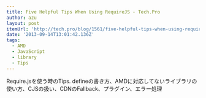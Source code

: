 ```yaml
---
title: Five Helpful Tips When Using RequireJS - Tech.Pro
author: azu
layout: post
itemUrl: 'http://tech.pro/blog/1561/five-helpful-tips-when-using-requirejs'
date: '2013-09-14T13:01:42.136Z'
tags:
  - AMD
  - JavaScript
  - library
  - Tips
---
```

Require.jsを使う時のTips.
defineの書き方、AMDに対応してないライブラリの使い方、CJSの扱い、CDNのFallback、プラグイン、エラー処理

